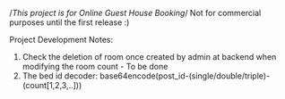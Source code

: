 /*This project is for Online Guest House Booking*/
Not for commercial purposes until the first release :)

Project Development Notes:
1. Check the deletion of room once created by admin at backend when modifying the room count - To be done
2. The bed id decoder: base64encode(post_id-(single/double/triple)-(count[1,2,3,..]))
